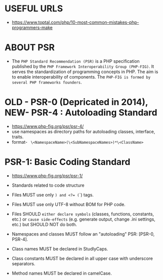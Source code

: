 # USEFUL URLS
- https://www.toptal.com/php/10-most-common-mistakes-php-programmers-make

# ABOUT PSR
- The `PHP Standard Recommendation (PSR)` is a PHP specification published by the `PHP Framework Interoperability Group (PHP-FIG)`. It serves the standardization of programming concepts in PHP. The aim is to enable interoperability of components. The `PHP-FIG is formed by several PHP frameworks founders`.

# OLD - PSR-0 (Depricated in 2014), NEW- PSR-4  : Autoloading Standard
- https://www.php-fig.org/psr/psr-4/
- use namespaces as directory paths for autoloading classes, interface, traits.
- format- ` \<NamespaceName>(\<SubNamespaceNames>)*\<ClassName>`

# PSR-1: Basic Coding Standard
- https://www.php-fig.org/psr/psr-1/

- Standards related to code structure

- Files MUST use only <?php(`<?php ?>`) and <?= (`<?= ?>`) tags.
- Files MUST use only UTF-8 without BOM for PHP code.
- Files SHOULD `either declare symbols` (classes, functions, constants, etc.) or `cause side-effects` (e.g. generate output, change .ini settings, etc.) but SHOULD NOT do both.
- Namespaces and classes MUST follow an "autoloading" PSR: [PSR-0, PSR-4].
- Class names MUST be declared in StudlyCaps.
- Class constants MUST be declared in all upper case with underscore separators.
- Method names MUST be declared in camelCase.